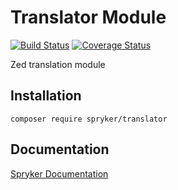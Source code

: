 # Translator Module
[![Build Status](https://travis-ci.org/spryker/translator.svg)](https://travis-ci.org/spryker/translator)
[![Coverage Status](https://coveralls.io/repos/github/spryker/translator/badge.svg)](https://coveralls.io/github/spryker/translator)

Zed translation module

## Installation

```
composer require spryker/translator
```

## Documentation

[Spryker Documentation](https://academy.spryker.com/developing_with_spryker/module_guide/modules.html)
